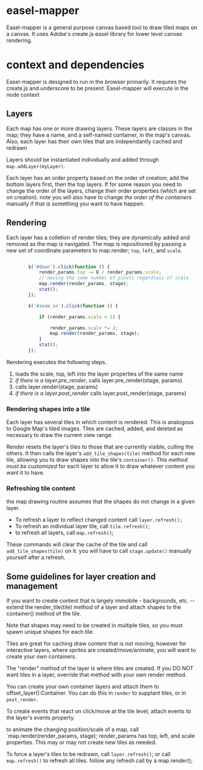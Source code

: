 # easel-mapper

Easel-mapper is a general purpose canvas based tool to draw tiled maps on a canvas. It uses Adobe's create.js easel
library for lower level canvas rendering.

# context and dependencies

Easel-mapper is designed to run in the browser primarily. It requires the create.js and underscore to be present.
Easel-mapper will execute in the node context 

## Layers

Each map has one or more drawing layers. These layers are classes in the map; they have a name, and a self-named
container, in the map's canvas. Also, each layer has their own tiles that are independantly cached and redrawn

Layers should be instantiated individually and added through `map.addLayer(myLayer)`.

Each layer has an order property based on the order of creation; add the bottom layers first, then the top layers.
If for some reason you need to change the order of the layers, change their order properties (which are set on creation).
note you will also have to change *the order of the containers* manually if that is something you want to have happen.

## Rendering

Each layer has a colletion of render tiles; they are dynamically added and removed as the map is navigated.
The map is repositioned by passing a new set of coordinate parameters to map.render; `top`, `left`, and `scale`.

``` javascript

        $('#down').click(function () {
            render_params.top -= D / render_params.scale;
            // moving the same number of pixels regardless of scale
            map.render(render_params, stage);
            stat();
        });

        $('#zoom_in').click(function () {

            if (render_params.scale < 2) {

                render_params.scale *= 2;
                map.render(render_params, stage);
            }
            stat();
        });

```

Rendering executes the following steps.

1. loads the scale, top, left into the layer properties of the same name
2. *if there is a layer.pre_render*, calls layer.pre_render(stage, params)
3. calls layer.render(stage, params)
4. *if there is a layer.post_render* calls layer.post_render(stage, params)

### Rendering shapes into a tile

Each layer has several tiles in which content is rendered. This is analogous to Google Map's
tiled images. Tiles are cached, added, and deleted as necessary to draw the current view range.

Render resets the layer's tiles to those that are currently visible, culling the others.
It then calls the layer's `add_tile_shapes(tile)` method for each new tile, allowing you
to draw shapes into the tile's `container()`. *This method must be customized* for each layer
to allow it to draw whatever content you want it to have.

### Refreshing tile content

the map drawing routine assumes that the shapes do not change in a given layer.
* To refresh a layer to reflect changed content call `layer.refresh();`
* To refresh an individual layer tile, call `tile.refresh()`;
* to refresh all layers, call `map.refresh()`;

These commands will clear the cache of the tile and call `add_tile_shapes(tile)` on it.
you will have to call `stage.update()` manually yourself after a refresh.

## Some guidelines for layer creation and management

If you want to create content that is largely immobile - backgrounds, etc. -- extend the
render_tile(tile) method of a layer and attach shapes to the container() method of the tile.

Note that shapes may need to be created in multiple tiles, so you must spawn unique shapes
for each tile.

Tiles are great for caching draw content that is not moving; however for interactive layers,
where sprites are created/move/animate, you will want to create your own containers.

The "render" method of the layer is where tiles are created. If you DO NOT want tiles
in a layer, override that method with your own render method.

You can create your own container layers and attach them to offset_layer():Container.
You can do this in `render` to supplant tiles, or in `post_render`.

To create events that react on click/move at the tile level, attach events to the layer's
events property.

to animate the changing position/scale of a map, call `map.render(render_params, stage);
render_params has top, left, and scale properties. This may or may not create new tiles as needed.

To force a layer's tiles to be redrawn, call `layer.refresh()`; or call `map.refresh()` to refresh all tiles.
follow any refresh call by a map.render();